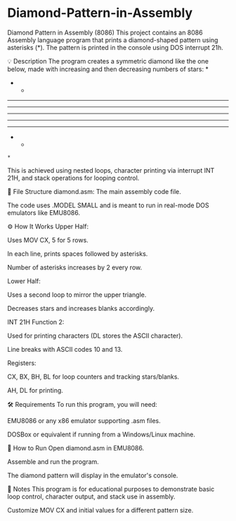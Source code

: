 # Diamond-Pattern-in-Assembly
Diamond Pattern in Assembly (8086)
This project contains an 8086 Assembly language program that prints a diamond-shaped pattern using asterisks (*). The pattern is printed in the console using DOS interrupt 21h.

💡 Description
The program creates a symmetric diamond like the one below, made with increasing and then decreasing numbers of stars:
    *
   * *
  * * *
 * * * *
* * * * *
 * * * *
  * * *
   * *
    *

This is achieved using nested loops, character printing via interrupt INT 21H, and stack operations for looping control.

📂 File Structure
diamond.asm: The main assembly code file.

The code uses .MODEL SMALL and is meant to run in real-mode DOS emulators like EMU8086.

⚙️ How It Works
Upper Half:

Uses MOV CX, 5 for 5 rows.

In each line, prints spaces followed by asterisks.

Number of asterisks increases by 2 every row.

Lower Half:

Uses a second loop to mirror the upper triangle.

Decreases stars and increases blanks accordingly.

INT 21H Function 2:

Used for printing characters (DL stores the ASCII character).

Line breaks with ASCII codes 10 and 13.

Registers:

CX, BX, BH, BL for loop counters and tracking stars/blanks.

AH, DL for printing.

🛠 Requirements
To run this program, you will need:

EMU8086 or any x86 emulator supporting .asm files.

DOSBox or equivalent if running from a Windows/Linux machine.

🚀 How to Run
Open diamond.asm in EMU8086.

Assemble and run the program.

The diamond pattern will display in the emulator's console.

📌 Notes
This program is for educational purposes to demonstrate basic loop control, character output, and stack use in assembly.

Customize MOV CX and initial values for a different pattern size.
